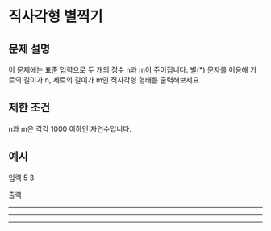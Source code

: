 # 직사각형 별찍기


## 문제 설명

이 문제에는 표준 입력으로 두 개의 정수 n과 m이 주어집니다.
별(*) 문자를 이용해 가로의 길이가 n, 세로의 길이가 m인 직사각형 형태를 출력해보세요.


## 제한 조건

n과 m은 각각 1000 이하인 자연수입니다.


## 예시

입력
5 3

출력
*****
*****
*****